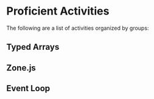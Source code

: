 # Proficient Activities

The following are a list of activities organized by groups:

## Typed Arrays

## Zone.js

## Event Loop
